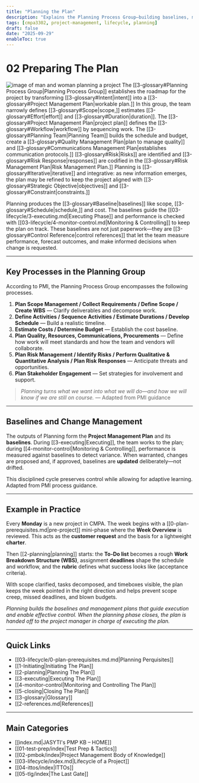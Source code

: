 ```yaml
---
title: "Planning the Plan"
description: "Explains the Planning Process Group—building baselines, management plans, and examples of real planning cycles."
tags: [cmpa3302, project-management, lifecycle, planning]
draft: false
date: "2025-09-29"
enableToc: true
---
```


# 02 Preparing The Plan

![image of man and woman planning a project](plan.jpg)
The [[3-glossary#Planning Process Group|Planning Process Group]] establishes the roadmap for the project by transforming [[3-glossary#Intent|intent]] into a [[3-glossary#Project Management Plan|workable plan.]] In this group, the team narrowly defines [[3-glossary#Scope|scope,]] estimates [[3-glossary#Effort|effort]] and [[3-glossary#Duration|duration]]. The [[3-glossary#Project Management Plan|project plan]] defines the [[3-glossary#Workflow|workflow]] by sequencing work. The [[3-glossary#Planning Team|Planning Team]] builds the schedule and budget, create a [[3-glossary#Quality Management Plan|plan to manage quality]] and [[3-glossary#Communications Management Plan|establishes communication protocols.]]  [[3-glossary#Risk|Risks]] are identified and [[3-glossary#Risk Response|responses]] are codified in the [[3-glossary#Risk Management Plan|Risk Management Plan.]] Planning is [[3-glossary#Iterative|iterative]] and integrative: as new information emerges, the plan may be refined to keep the project aligned with [[3-glossary#Strategic Objective|objectives]] and [[3-glossary#Constraint|constraints.]]

Planning produces the [[3-glossary#Baseline|baselines]] like scope, [[3-glossary#Schedule|schedule,]] and cost. The baselines guide the [[03-lifecycle/3-executing.md|Executing Phase]] and performance is checked with [[03-lifecycle/4-monitor-control.md|Monitoring & Controlling]] to keep the plan on track. These baselines are not just paperwork—they are [[3-glossary#Control Reference|control references]] that let the team measure performance, forecast outcomes, and make informed decisions when change is requested.

---

## Key Processes in the Planning Group

According to PMI, the Planning Process Group encompasses the following processes.

1. **Plan Scope Management / Collect Requirements / Define Scope / Create WBS** — Clarify deliverables and decompose work.  
2. **Define Activities / Sequence Activities / Estimate Durations / Develop Schedule** — Build a realistic timeline.  
3. **Estimate Costs / Determine Budget** — Establish the cost baseline.  
4. **Plan Quality, Resources, Communications, Procurements** — Define how work will meet standards and how the team and vendors will collaborate.  
5. **Plan Risk Management / Identify Risks / Perform Qualitative & Quantitative Analysis / Plan Risk Responses** — Anticipate threats and opportunities.  
6. **Plan Stakeholder Engagement** — Set strategies for involvement and support.  

> *Planning turns what we want into what we will do—and how we will know if we are still on course.* — Adapted from PMI guidance


---

## Baselines and Change Management

The outputs of Planning form the **Project Management Plan** and its **baselines**. During [[3-executing|Executing]], the team works to the plan; during [[4-monitor-control|Monitoring & Controlling]], performance is measured against baselines to detect variance. When warranted, changes are proposed and, if approved, baselines are **updated** deliberately—not drifted.  

This disciplined cycle preserves control while allowing for adaptive learning. Adapted from PMI process guidance.

---

## Example in Practice

Every **Monday** is a new project in CMPA. The week begins with a [[0-plan-prerequisites.md|pre-project]] mini-phase where the **Week Overview** is reviewed. This acts as the **customer request** and the basis for a lightweight **charter**.  

Then [[2-planning|planning]] starts: the **To-Do list** becomes a rough **Work Breakdown Structure (WBS)**, assignment **deadlines** shape the schedule and workflow, and the **rubric** defines what success looks like (acceptance criteria).  

With scope clarified, tasks decomposed, and timeboxes visible, the plan keeps the week pointed in the right direction and helps prevent scope creep, missed deadlines, and blown budgets.

*Planning builds the baselines and management plans that guide execution and enable effective control. When the planning phase closes, the plan is handed off to the project manager in charge of executing the plan.*  

---
## Quick Links

- [[03-lifecycle/0-plan-prerequisites.md.md|Planning Perquisites]]
- [[1-Initiating|Initiating The Plan]]
- [[2-planning|Planning The Plan]]
- [[3-executing|Executing The Plan]]
- [[4-monitor-control|Monitoring and Controlling The Plan]]
- [[5-closing|Closing The Plan]]
- [[3-glossary|Glossary]]
- [[2-references.md|References]]

---
## Main Categories
- [[index.md|JASYTI's PMP KB – HOME]]
- [[01-test-prep/index|Test Prep & Tactics]]
- [[02-pmbok/index|Project Management Body of Knowledge]]
- [[03-lifecycle/index.md|Lifecycle of a Project]]
- [[04-ittos/index|ITTOs]]
- [[05-tlg/index|The Last Gate]]